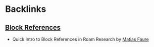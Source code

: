 
# Backlinks
## [Block References](<Block References.md>)
- Quick Intro to Block References in Roam Research by [Matias Faure](<Matias Faure.md>)

